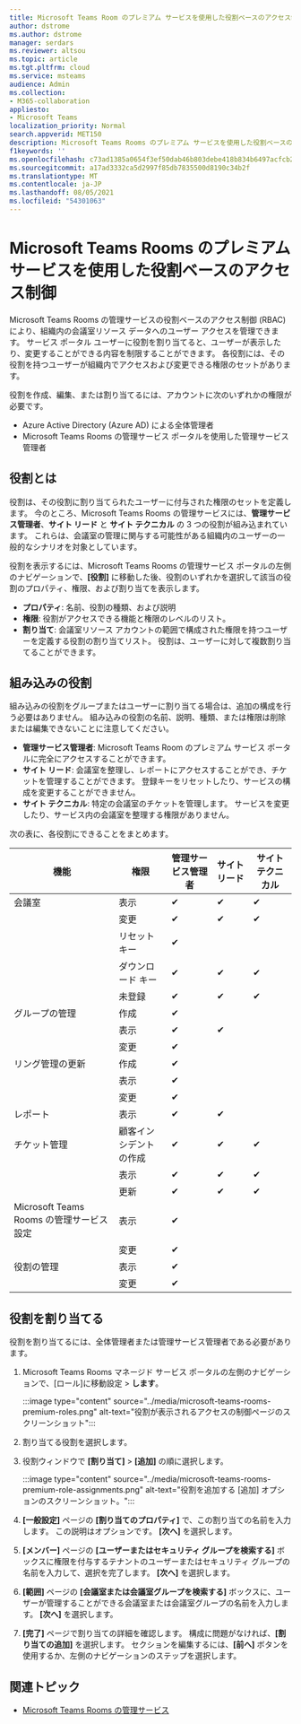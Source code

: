 ```yaml
---
title: Microsoft Teams Room のプレミアム サービスを使用した役割ベースのアクセス制御
author: dstrome
ms.author: dstrome
manager: serdars
ms.reviewer: altsou
ms.topic: article
ms.tgt.pltfrm: cloud
ms.service: msteams
audience: Admin
ms.collection:
- M365-collaboration
appliesto:
- Microsoft Teams
localization_priority: Normal
search.appverid: MET150
description: Microsoft Teams Rooms のプレミアム サービスを使用した役割ベースのアクセス制御について説明します。
f1keywords: ''
ms.openlocfilehash: c73ad1385a0654f3ef50dab46b803debe418b834b6497acfcb27f5a4de736f98
ms.sourcegitcommit: a17ad3332ca5d2997f85db7835500d8190c34b2f
ms.translationtype: MT
ms.contentlocale: ja-JP
ms.lasthandoff: 08/05/2021
ms.locfileid: "54301063"
---
```

# <a name="role-based-access-control-with-the-microsoft-teams-rooms-managed-service"></a>Microsoft Teams Rooms のプレミアム サービスを使用した役割ベースのアクセス制御

Microsoft Teams Rooms の管理サービスの役割ベースのアクセス制御 (RBAC) により、組織内の会議室リソース データへのユーザー アクセスを管理できます。 サービス ポータル ユーザーに役割を割り当てると、ユーザーが表示したり、変更することができる内容を制限することができます。 各役割には、その役割を持つユーザーが組織内でアクセスおよび変更できる権限のセットがあります。

役割を作成、編集、または割り当てるには、アカウントに次のいずれかの権限が必要です。

- Azure Active Directory (Azure AD) による全体管理者
- Microsoft Teams Rooms の管理サービス ポータルを使用した管理サービス管理者

## <a name="what-is-a-role"></a>役割とは

役割は、その役割に割り当てられたユーザーに付与された権限のセットを定義します。 今のところ、Microsoft Teams Rooms の管理サービスには、**管理サービス管理者**、**サイト リード** と **サイト テクニカル** の 3 つの役割が組み込まれています。 これらは、会議室の管理に関与する可能性がある組織内のユーザーの一般的なシナリオを対象としています。

役割を表示するには、Microsoft Teams Rooms の管理サービス ポータルの左側のナビゲーションで、**[役割]** に移動した後、役割のいずれかを選択して該当の役割のプロパティ、権限、および割り当てを表示します。  

- **プロパティ**: 名前、役割の種類、および説明
- **権限**: 役割がアクセスできる機能と権限のレベルのリスト。
- **割り当て**: 会議室リソース アカウントの範囲で構成された権限を持つユーザーを定義する役割の割り当てリスト。 役割は、ユーザーに対して複数割り当てることができます。

## <a name="built-in-roles"></a>組み込みの役割

組み込みの役割をグループまたはユーザーに割り当てる場合は、追加の構成を行う必要はありません。 組み込みの役割の名前、説明、種類、または権限は削除または編集できないことに注意してください。

- **管理サービス管理者**: Microsoft Teams Room のプレミアム サービス ポータルに完全にアクセスすることができます。
- **サイト リード**: 会議室を整理し、レポートにアクセスすることができ、チケットを管理することができます。 登録キーをリセットしたり、サービスの構成を変更することができません。  
- **サイト テクニカル**: 特定の会議室のチケットを管理します。 サービスを変更したり、サービス内の会議室を整理する権限がありません。

次の表に、各役割にできることをまとめます。

|機能 |権限 |管理サービス管理者  |サイト リード  |サイト テクニカル  |
|---------|---------|---------|---------|---------|
|会議室     |表示        |&#10004;           |&#10004;           |&#10004;  |
|    |変更         |&#10004;           |&#10004;           |&#10004; |
|    |リセット キー         |&#10004;           |         ||
|    |ダウンロード キー         |&#10004;           |&#10004;          |&#10004; |
|    |未登録         |&#10004;           |&#10004;           |&#10004; |
|グループの管理   |作成         |&#10004;           |           ||
|    |表示       |&#10004;          |&#10004;           ||
|    |変更         |&#10004;           |           ||
|リング管理の更新    |作成         |&#10004;           |           ||
|    |表示         |&#10004;           |           ||
|    |変更         |&#10004;           |           ||
|レポート   |表示        |&#10004;           |&#10004;           ||
|チケット管理   |顧客インシデントの作成         |&#10004;           |&#10004;           |&#10004;  |
|    |表示         |&#10004;           |&#10004;           |&#10004;  |
|    |更新         |&#10004;           |&#10004;           |&#10004;  |
|Microsoft Teams Rooms の管理サービス設定    |表示         |&#10004;           |         ||
|    |変更        |&#10004;           |         ||
|役割の管理    |表示         |&#10004;           |         ||
|    |変更         |&#10004;           |         ||

## <a name="assign-a-role"></a>役割を割り当てる

役割を割り当てるには、全体管理者または管理サービス管理者である必要があります。

1. Microsoft Teams Rooms マネージド サービス ポータルの左側のナビゲーションで、[ロール]に移動設定  >  **します**。

    :::image type="content" source="../media/microsoft-teams-rooms-premium-roles.png" alt-text="役割が表示されるアクセスの制御ページのスクリーンショット":::

2. 割り当てる役割を選択します。
3. 役割ウィンドウで **[割り当て]** > **[追加]** の順に選択します。

    :::image type="content" source="../media/microsoft-teams-rooms-premium-role-assignments.png" alt-text="役割を追加する [追加] オプションのスクリーンショット。":::

4. **[一般設定]** ページの **[割り当てのプロパティ]** で、この割り当ての名前を入力します。 この説明はオプションです。 **[次へ]** を選択します。
5. **[メンバー]** ページの **[ユーザーまたはセキュリティ グループを検索する]** ボックスに権限を付与するテナントのユーザーまたはセキュリティ グループの名前を入力して、選択を完了します。 **[次へ]** を選択します。 
6. **[範囲]** ページの **[会議室または会議室グループを検索する]** ボックスに、ユーザーが管理することができる会議室または会議室グループの名前を入力します。 **[次へ]** を選択します。
7. **[完了]** ページで割り当ての詳細を確認します。 構成に問題がなければ、**[割り当ての追加]** を選択します。 セクションを編集するには、**[前へ]** ボタンを使用するか、左側のナビゲーションのステップを選択します。  

## <a name="related-topics"></a>関連トピック

- [Microsoft Teams Rooms の管理サービス](microsoft-teams-rooms-premium.md)
